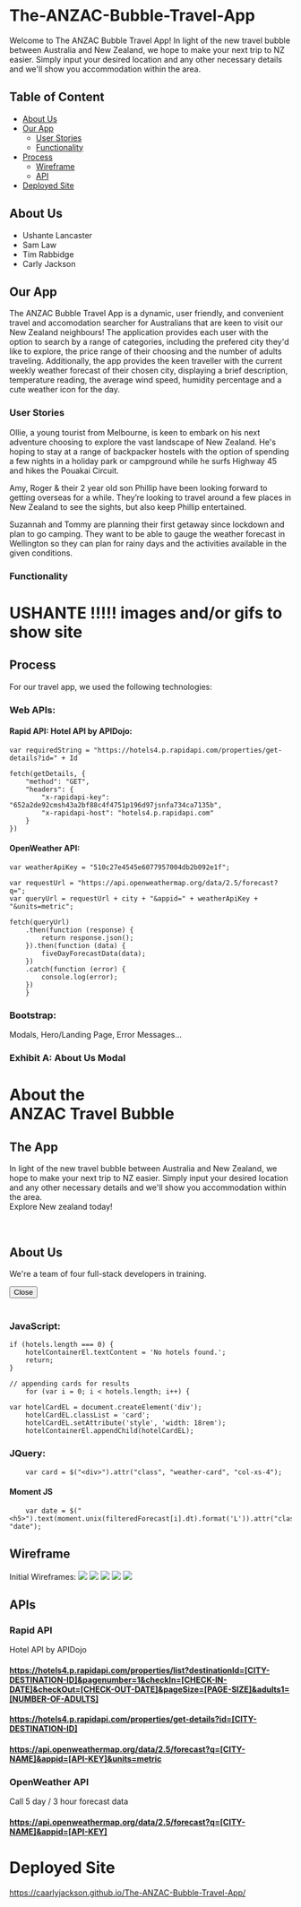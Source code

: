 # The-ANZAC-Bubble-Travel-App

Welcome to The ANZAC Bubble Travel App!
In light of the new travel bubble between Australia and New Zealand, we hope to make your next trip to NZ easier. Simply input your desired location and any other necessary details and we'll show you accommodation within the area.

## Table of Content
- [About Us](#About-Us)
- [Our App](#Our-App)
    - [User Stories](#User-Stories)
    - [Functionality](#Functionality)
- [Process](#Process)
    - [Wireframe](#Wireframe)
    - [API](#API)
- [Deployed Site](#Deployed-Site)

## About Us
- Ushante Lancaster
- Sam Law
- Tim Rabbidge
- Carly Jackson

## Our App
The ANZAC Bubble Travel App is a dynamic, user friendly, and convenient travel and accomodation searcher for Australians that are keen to visit our New Zealand neighbours! The application provides each user with the option to search by a range of categories, including the prefered city they'd like to explore, the price range of their choosing and the number of adults traveling. Additionally, the app provides the keen traveller with the current weekly weather forecast of their chosen city, displaying a brief description, temperature reading, the average wind speed, humidity percentage and a cute weather icon for the day.

### User Stories
Ollie, a young tourist from Melbourne, is keen to embark on his next adventure choosing to explore the vast landscape of New Zealand.  He's hoping to stay at a range of backpacker hostels with the option of spending a few nights in a holiday park or campground while he surfs Highway 45 and hikes the Pouakai Circuit.

Amy, Roger & their 2 year old son Phillip have been looking forward to getting overseas for a while.  They’re looking to travel around a few places in New Zealand to see the sights, but also keep Phillip entertained.

Suzannah and Tommy are planning their first getaway since lockdown  and plan to go camping. They want to be able to gauge the weather forecast in Wellington so they can plan for rainy days and the activities available in the given conditions.

### Functionality
# USHANTE !!!!! images and/or gifs to show site

## Process
For our travel app, we used the following technologies:
### Web APIs:
#### Rapid API: Hotel API by APIDojo:
    var requiredString = "https://hotels4.p.rapidapi.com/properties/get-details?id=" + Id

    fetch(getDetails, {
        "method": "GET",
        "headers": {
            "x-rapidapi-key": "652a2de92cmsh43a2bf88c4f4751p196d97jsnfa734ca7135b",
            "x-rapidapi-host": "hotels4.p.rapidapi.com"
        }
    })

#### OpenWeather API:
    var weatherApiKey = "510c27e4545e6077957004db2b092e1f";

    var requestUrl = "https://api.openweathermap.org/data/2.5/forecast?q=";
    var queryUrl = requestUrl + city + "&appid=" + weatherApiKey + "&units=metric";

    fetch(queryUrl)
        .then(function (response) {
            return response.json();
        }).then(function (data) {
            fiveDayForecastData(data);
        })
        .catch(function (error) {
            console.log(error);
        })
        }


### Bootstrap:
Modals, Hero/Landing Page, Error Messages...
### Exhibit A: About Us Modal
<div class="modal fade" id="AboutUsModal" tabindex="-1" aria-labelledby="AboutUsModalLabel" aria-hidden="true">
        <div class="modal-dialog modal-dialog-centered">
            <div class="modal-content">
                <div class="modal-header">
                    <!-- Title -->
                    <h1 class="modal-title" id="AboutUsModalLabel">
                        About the <br><strong> ANZAC Travel Bubble</strong>
                    </h1>
                </div>
                <div class="modal-body">
                    <!-- About App Body Content -->
                    <h2>The App</h2>
                    <p>In light of the new travel bubble between Australia and New Zealand, we hope to make
                        your next trip to NZ easier. Simply input your desired location and any other necessary
                        details and we'll show you accommodation within the area.
                        <br>
                        Explore New zealand today!
                    </p>
                    <br />
                    <!-- About Team -->
                    <h2>About Us</h2>
                    <p>We're a team of four full-stack developers in training.</p>
                </div>
                <div class="modal-footer">
                    <button type="button" class="btn btn-secondary custom-btn" data-dismiss="modal">Close</button>
                </div>
            </div>
        </div>
    </div>
    <br />


### JavaScript:
    if (hotels.length === 0) {
        hotelContainerEl.textContent = 'No hotels found.';
        return;
    }

    // appending cards for results
        for (var i = 0; i < hotels.length; i++) {

    var hotelCardEL = document.createElement('div');
        hotelCardEL.classList = 'card';
        hotelCardEL.setAttribute('style', 'width: 18rem');
        hotelContainerEl.appendChild(hotelCardEL);


### JQuery:
        var card = $("<div>").attr("class", "weather-card", "col-xs-4");


#### Moment JS
        var date = $("<h5>").text(moment.unix(filteredForecast[i].dt).format('L')).attr("class", "date");


## Wireframe
Initial Wireframes:
<img src='./assets/images/Wireframe-1a.png'>
<img src='./assets/images/Wireframe-2a.png'>
<img src='./assets/images/Wireframe-2b.png'>
<img src='./assets/images/Wireframe-2c.png'>
<img src='./assets/images/Wireframe-3a.png'>


## APIs
### Rapid API
Hotel API by APIDojo
#### https://hotels4.p.rapidapi.com/properties/list?destinationId=[CITY-DESTINATION-ID]&pagenumber=1&checkIn=[CHECK-IN-DATE]&checkOut=[CHECK-OUT-DATE]&pageSize=[PAGE-SIZE]&adults1=[NUMBER-OF-ADULTS]
#### https://hotels4.p.rapidapi.com/properties/get-details?id=[CITY-DESTINATION-ID]
#### https://api.openweathermap.org/data/2.5/forecast?q=[CITY-NAME]&appid=[API-KEY]&units=metric

### OpenWeather API
Call 5 day / 3 hour forecast data
#### https://api.openweathermap.org/data/2.5/forecast?q=[CITY-NAME]&appid=[API-KEY]


# Deployed Site
https://caarlyjackson.github.io/The-ANZAC-Bubble-Travel-App/ 
